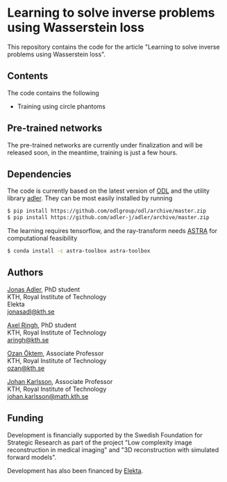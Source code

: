 Learning to solve inverse problems using Wasserstein loss
=========================================================

This repository contains the code for the article "Learning to solve inverse problems using Wasserstein loss".

Contents
--------
The code contains the following

* Training using circle phantoms

Pre-trained networks
--------------------
The pre-trained networks are currently under finalization and will be released soon, in the meantime, training is just a few hours.

Dependencies
------------
The code is currently based on the latest version of [ODL](https://github.com/odlgroup/odl) and the utility library [adler](https://github.com/adler-j/adler). They can be most easily installed by running 

```bash
$ pip install https://github.com/odlgroup/odl/archive/master.zip
$ pip install https://github.com/adler-j/adler/archive/master.zip
```

The learning requires tensorflow, and the ray-transform needs [ASTRA](https://github.com/astra-toolbox/astra-toolbox) for computational feasibility

```bash
$ conda install -c astra-toolbox astra-toolbox
```

Authors
-------
[Jonas Adler](https://www.kth.se/profile/jonasadl), PhD student  
KTH, Royal Institute of Technology  
Elekta  
jonasadl@kth.se

[Axel Ringh](https://www.kth.se/profile/aringh), PhD student  
KTH, Royal Institute of Technology  
aringh@kth.se

[Ozan Öktem](https://www.kth.se/profile/ozan), Associate Professor  
KTH, Royal Institute of Technology  
ozan@kth.se

[Johan Karlsson](https://people.kth.se/~johan79/), Associate Professor  
KTH, Royal Institute of Technology  
johan.karlsson@math.kth.se

Funding
-------
Development is financially supported by the Swedish Foundation for Strategic Research as part of the project "Low complexity image reconstruction in medical imaging" and "3D reconstruction with simulated forward models".

Development has also been financed by [Elekta](https://www.elekta.com/).

